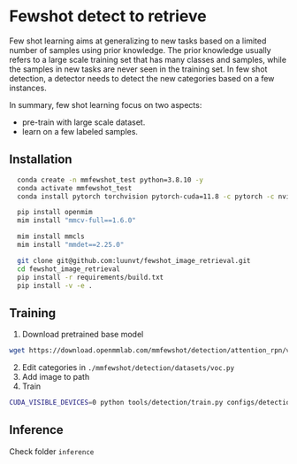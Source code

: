 
# Fewshot detect to retrieve

Few shot learning aims at generalizing to new tasks based on a limited number of samples using prior knowledge. The prior knowledge usually refers to a large scale training set that has many classes and samples, while the samples in new tasks are never seen in the training set. In few shot detection, a detector needs to detect the new categories based on a few instances.

In summary, few shot learning focus on two aspects:
* pre-train with large scale dataset.
* learn on a few labeled samples.




## Installation

```bash
  conda create -n mmfewshot_test python=3.8.10 -y
  conda activate mmfewshot_test
  conda install pytorch torchvision pytorch-cuda=11.8 -c pytorch -c nvidia

  pip install openmim
  mim install "mmcv-full==1.6.0"

  mim install mmcls
  mim install "mmdet==2.25.0"

  git clone git@github.com:luunvt/fewshot_image_retrieval.git
  cd fewshot_image_retrieval
  pip install -r requirements/build.txt
  pip install -v -e .
```
    
## Training
1. Download pretrained base model
```bash
wget https://download.openmmlab.com/mmfewshot/detection/attention_rpn/voc/split1/attention-rpn_r50_c4_voc-split1_base-training_20211101_003606-58a8f413.pth
```
2. Edit categories in `./mmfewshot/detection/datasets/voc.py`
3. Add image to path
4. Train
```bash
CUDA_VISIBLE_DEVICES=0 python tools/detection/train.py configs/detection/attention_rpn/voc/split1/attention-rpn_r50_c4_voc-split1_5shot-fine-tuning.py --no-validate
```

## Inference
Check folder `inference`